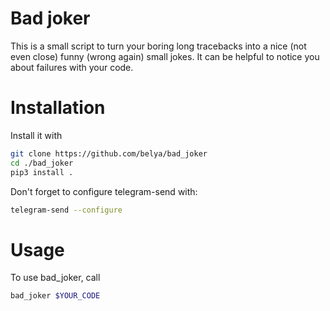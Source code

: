 # Bad joker
This is a small script to turn your boring long tracebacks into a nice (not even close) funny (wrong again) small jokes. 
It can be helpful to notice you about failures with your code.

# Installation
Install it with 
```bash
git clone https://github.com/belya/bad_joker
cd ./bad_joker
pip3 install .
```

Don't forget to configure telegram-send with:
```bash
telegram-send --configure
```
# Usage
To use bad_joker, call
```bash
bad_joker $YOUR_CODE
```
